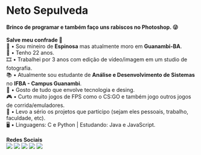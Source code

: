 <h1>Neto Sepulveda</h1>
<strong>Brinco de programar e também faço uns rabiscos no Photoshop. 😜</strong><br/><br/>
<strong>Salve meu confrade 🖖</strong>
<br/>📌 • Sou mineiro de <b>Espinosa</b> mas atualmente moro em <b>Guanambi-BA</b>.
<br/>👦 • Tenho 22 anos.
<br/>🎞️ • Trabalhei por 3 anos com edição de vídeo/imagem em um studio de fotografia.
<br/>📚 • Atualmente sou estudante de <b>Análise e Desenvolvimento de Sistemas</b> no <b>IFBA - Campus Guanambi</b>.
<br/>🤖 • Gosto de tudo que envolve tecnologia e desing.
<br/>🎮 • Curto muito jogos de FPS como o CS:GO e também jogo outros jogos de corrida/emuladores.
<br/>💬 • Levo a sério os projetos que participo (sejam eles pessoais, trabalho, faculdade, etc).
<br/>🖥️ • Linguagens: C e Python | Estudando: Java e JavaScript.
<br/><br/>
<strong>Redes Sociais</strong><br/>
<!-- Badge Gmail -->
<a target="_blank" href="mailto:clementesepulveda27@gmail.com" style="text-decoration: none;">
  <img src="https://img.shields.io/badge/-Neto%20Sepulveda-c14438?style=social-square&logo=Gmail&logoColor=white"/>
</a>
<!-- Badge Twitter -->
<a target="_blank" href="https://twitter.com/net0xy" style="text-decoration: none;">
  <img src="https://img.shields.io/badge/-net0xy-00acee?style=social-square&logo=Twitter&logoColor=white"/>
</a>
<!-- Badge Facebook -->
<a target="_blank" href="http://facebook.com/net0sepulveda" style="text-decoration: none;">
  <img src="https://img.shields.io/badge/-Neto%20Sepulveda-3b5998?style=social-square&logo=Facebook&logoColor=white"/>
</a>
<!-- Badge Instagram -->
<a target="_blank" href="http://instagram.com/net0sepulveda" style="text-decoration: none;">
  <img src="https://img.shields.io/badge/-net0sepulveda-3f729b?style=social-square&logo=Instagram&logoColor=white"/>
</a>
<!-- Badge Steam -->
<a target="_blank" href="https://steamcommunity.com/id/net0x" style="text-decoration: none;">
  <img src="https://img.shields.io/badge/-net0x-171a21?style=social-square&logo=Steam&logoColor=white"/>
</a>
